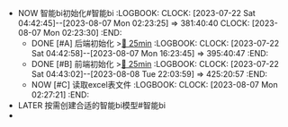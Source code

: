 - NOW 智能bi初始化#智能bi
  :LOGBOOK:
  CLOCK: [2023-07-22 Sat 04:42:45]--[2023-08-07 Mon 02:23:25] =>  381:40:40
  CLOCK: [2023-08-07 Mon 02:23:30]
  :END:
	- DONE [#A] 后端初始化 >[🍅 25min](#agenda-pomo://?t=f-1691389158266-1500)
	  :LOGBOOK:
	  CLOCK: [2023-07-22 Sat 04:42:58]--[2023-08-07 Mon 16:23:45] =>  395:40:47
	  :END:
	- DONE [#B] 前端初始化 >[🍅 25min](#agenda-pomo://?t=f-1691396654712-1500)
	  :LOGBOOK:
	  CLOCK: [2023-07-22 Sat 04:43:02]--[2023-08-08 Tue 22:03:59] =>  425:20:57
	  :END:
	- NOW [#C] 读取excel表文件
	  :LOGBOOK:
	  CLOCK: [2023-08-07 Mon 02:27:21]
	  :END:
- LATER 按需创建合适的智能bi模型#智能bi
-